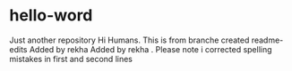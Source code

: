 # hello-word
Just another repository
Hi Humans. This is from branche created readme-edits
Added by rekha
Added by rekha . Please note i corrected spelling mistakes in
first and second lines
